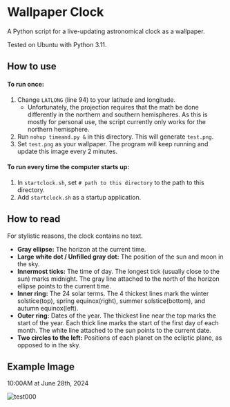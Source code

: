 # Wallpaper Clock

A Python script for a live-updating astronomical clock as a wallpaper.

Tested on Ubuntu with Python 3.11.

## How to use

#### To run once:

1. Change `LATLONG` (line 94) to your latitude and longitude.
   * Unfortunately, the projection requires that the math be done differently in the northern and southern hemispheres. As this is mostly for personal use, the script currently only works for the northern hemisphere.
3. Run `nohup timeand.py &` in this directory. This will generate `test.png`.
4. Set `test.png` as your wallpaper. The program will keep running and update this image every 2 minutes.

#### To run every time the computer starts up:

1. In `startclock.sh`, set `# path to this directory` to the path to this directory.
2. Add `startclock.sh` as a startup application.

## How to read

For stylistic reasons, the clock contains no text.

* **Gray ellipse:** The horizon at the current time.
* **Large white dot / Unfilled gray dot:** The position of the sun and moon in the sky.
* **Innermost ticks:** The time of day. The longest tick (usually close to the sun) marks midnight. The gray line attached to the north of the horizon ellipse points to the current time.
* **Inner ring:** The 24 solar terms. The 4 thickest lines mark the winter solstice(top), spring equinox(right), summer solstice(bottom), and autumn equinox(left).
* **Outer ring:** Dates of the year. The thickest line near the top marks the start of the year. Each thick line marks the start of the first day of each month. The white line attached to the sun points to the current date.
* **Two circles to the left:** Positions of each planet on the ecliptic plane, as opposed to in the sky.

## Example Image

10:00AM at June 28th, 2024

![test000](https://github.com/yoonshik1205/wallpaper_clock/assets/30615279/04afddc4-5356-4d19-b2e8-1d8268a4e8f4)


